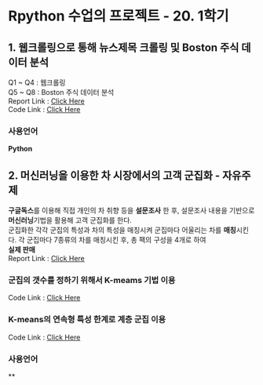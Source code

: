 # Rpython 수업의 프로젝트 - 20. 1학기  
## 1. 웹크롤링으로 통해 뉴스제목 크롤링 및 Boston 주식 데이터 분석  
Q1 ~ Q4 : 웹크롤링  
Q5 ~ Q8 : Boston 주식 데이터 분석  
Report Link : [Click Here](https://github.com/rlqja1107/TeaCustomerAnalysis/blob/master/WebCrawling_Report.pdf)  
Code Link : [Click Here](https://github.com/rlqja1107/TeaCustomerAnalysis/blob/master/Code/WebCrawling_Code.py)  
### 사용언어  
**Python**
## 2. 머신러닝을 이용한 차 시장에서의 고객 군집화 - 자유주제  
**구글독스**를 이용해 직접 개인의 차 취향 등을 **설문조사** 한 후, 설문조사 내용을 기반으로 **머신러닝**기법을 활용해 고객 군집화를 한다.  
군집화한 각각 군집의 특성과 차의 특성을 매칭시켜 군집마다 어울리는 차를 **매칭**시킨다. 각 군집마다 7종류의 차를 매칭시킨 후, 총 팩의 구성을 4개로 하여  
**실제 판매**   
Report Link : [Click Here](https://github.com/rlqja1107/TeaCustomerAnalysis/wiki)
### 군집의 갯수를 정하기 위해서 K-meams 기법 이용  
Code Link : [Click Here](https://github.com/rlqja1107/TeaCustomerAnalysis/blob/master/Code/Kmeans_Code.py)  
### K-means의 연속형 특성 한계로 **계층 군집** 이용  
Code Link : [Click Here](https://github.com/rlqja1107/TeaCustomerAnalysis/blob/master/Code/Final_Code.py)  
### 사용언어  
**
